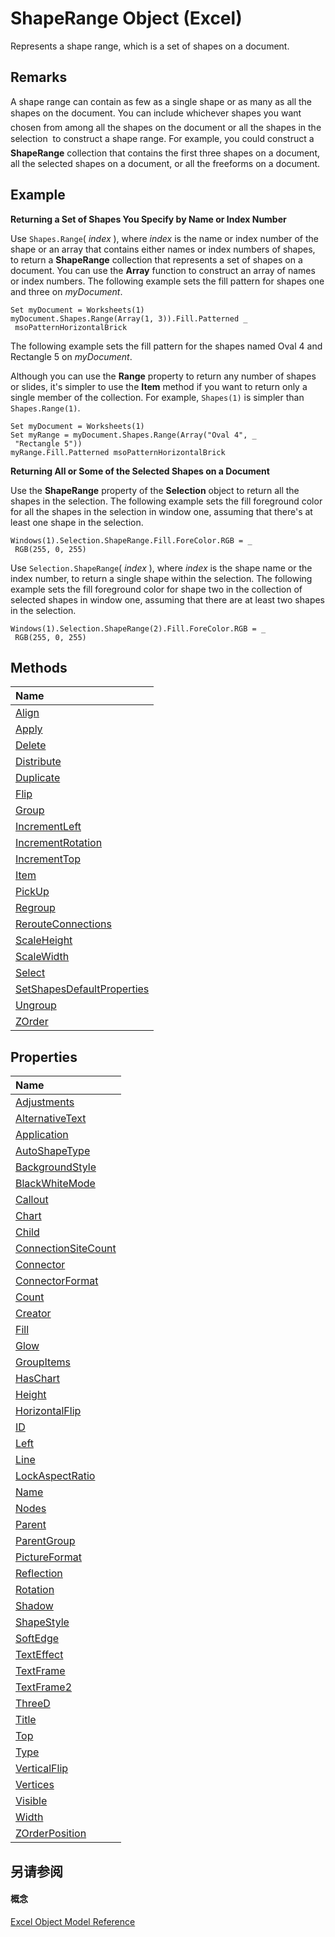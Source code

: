 
# ShapeRange Object (Excel)

Represents a shape range, which is a set of shapes on a document.


## Remarks

 A shape range can contain as few as a single shape or as many as all the shapes on the document. You can include whichever shapes you want  chosen from among all the shapes on the document or all the shapes in the selection  to construct a shape range. For example, you could construct a **ShapeRange** collection that contains the first three shapes on a document, all the selected shapes on a document, or all the freeforms on a document.


## Example

 **Returning a Set of Shapes You Specify by Name or Index Number**



Use  `Shapes.Range`( _index_ ), where _index_ is the name or index number of the shape or an array that contains either names or index numbers of shapes, to return a **ShapeRange** collection that represents a set of shapes on a document. You can use the **Array** function to construct an array of names or index numbers. The following example sets the fill pattern for shapes one and three on _myDocument_.




```
Set myDocument = Worksheets(1) 
myDocument.Shapes.Range(Array(1, 3)).Fill.Patterned _ 
 msoPatternHorizontalBrick
```

The following example sets the fill pattern for the shapes named Oval 4 and Rectangle 5 on  _myDocument_.

Although you can use the  **Range** property to return any number of shapes or slides, it's simpler to use the **Item** method if you want to return only a single member of the collection. For example, `Shapes(1)` is simpler than `Shapes.Range(1)`.




```
Set myDocument = Worksheets(1) 
Set myRange = myDocument.Shapes.Range(Array("Oval 4", _ 
 "Rectangle 5")) 
myRange.Fill.Patterned msoPatternHorizontalBrick
```

 **Returning All or Some of the Selected Shapes on a Document**

Use the  **ShapeRange** property of the **Selection** object to return all the shapes in the selection. The following example sets the fill foreground color for all the shapes in the selection in window one, assuming that there's at least one shape in the selection.




```
Windows(1).Selection.ShapeRange.Fill.ForeColor.RGB = _ 
 RGB(255, 0, 255)
```

Use  `Selection.ShapeRange`( _index_ ), where _index_ is the shape name or the index number, to return a single shape within the selection. The following example sets the fill foreground color for shape two in the collection of selected shapes in window one, assuming that there are at least two shapes in the selection.






```
Windows(1).Selection.ShapeRange(2).Fill.ForeColor.RGB = _ 
 RGB(255, 0, 255)
```


## Methods



|**Name**|
|:-----|
|[Align](7a4e6442-6730-ab7d-93b5-4c091ada6b14.md)|
|[Apply](34acef44-7075-ffc1-199c-3396e17caafe.md)|
|[Delete](6417fd0d-d7ed-3a76-262d-0426a2243100.md)|
|[Distribute](cef14a4b-4d6e-758e-928a-99233f893ddc.md)|
|[Duplicate](60171379-00c6-d6e1-b2a5-543926d0b5d6.md)|
|[Flip](65f8066d-a522-ac67-662b-8c31a47fb725.md)|
|[Group](f0ad9b81-42ad-0ee6-d2e2-ff2a88d47a97.md)|
|[IncrementLeft](604e8e92-b03a-da67-7022-4d73ebdf9872.md)|
|[IncrementRotation](42da1be8-a858-d910-bda1-ed174dc7dd24.md)|
|[IncrementTop](39004de1-dbae-b57b-e2ea-edfc9b3aa9e3.md)|
|[Item](a8458e74-5279-3e47-308f-6c0647c00ee9.md)|
|[PickUp](6a7120d3-4fd4-cb4a-d838-89693267be22.md)|
|[Regroup](d30d3064-c37e-84b0-10a6-11dcd18c593e.md)|
|[RerouteConnections](e84f9b7a-992b-ec54-521b-c2b949d28eda.md)|
|[ScaleHeight](93687481-8c24-d002-19de-1b60cdfade06.md)|
|[ScaleWidth](1a473d81-af0f-77f8-f961-1995a511d654.md)|
|[Select](87b80b0b-e42a-cf7c-bb48-05fdf53e5599.md)|
|[SetShapesDefaultProperties](0ddbcaed-827c-5391-db0e-fc1cd94d7b33.md)|
|[Ungroup](d7794250-e4b4-6998-e43d-4b41475ac6c9.md)|
|[ZOrder](3a2e8556-ddbf-312d-85a3-6cd5d2865499.md)|

## Properties



|**Name**|
|:-----|
|[Adjustments](c7a39ae0-364a-2568-c3c5-e10c9a3c125f.md)|
|[AlternativeText](8485fffc-b1db-d93f-8945-2f871211fc5d.md)|
|[Application](1fd7d168-7d4e-c732-db7d-986757a0a483.md)|
|[AutoShapeType](de4c8273-2804-012c-38a0-7689aa54b02e.md)|
|[BackgroundStyle](cb2333b7-3ad3-fc86-ac17-635ffe9a6978.md)|
|[BlackWhiteMode](df88d789-6686-2f02-1e69-54c8ab47060c.md)|
|[Callout](15078411-7968-27ba-aa73-2c5d69220b08.md)|
|[Chart](35ef1be3-f8ff-d0df-e6de-2860e953c36d.md)|
|[Child](ce25e66e-6446-1c43-1ab5-0ec486311ef2.md)|
|[ConnectionSiteCount](ce638d98-1db8-3f76-3f83-a38c62a04a1e.md)|
|[Connector](04562f53-97a0-3f53-79de-c2c660f5a48e.md)|
|[ConnectorFormat](cc2c9559-a7f5-8e32-1976-c81e400fb9dd.md)|
|[Count](5c3f307d-5607-fcb9-fdf0-4f5f9c075a09.md)|
|[Creator](5ac1fcc9-ad5c-f25b-2e09-a8f3febcacef.md)|
|[Fill](90cdad1e-ecc5-e5be-4270-51c28666b0f4.md)|
|[Glow](d2b7670f-2715-51f6-1c67-434e3ab39a67.md)|
|[GroupItems](daf6d12c-409a-cf0a-989f-319333d24596.md)|
|[HasChart](7b1d5428-3e86-0d92-bf36-9617be0c240c.md)|
|[Height](e31a804a-4702-5892-fa5f-fbd87544968e.md)|
|[HorizontalFlip](3b5f3755-987c-cd48-44a2-8be8bdd886dd.md)|
|[ID](b95dd429-333c-59e6-23b1-dde9ee0eac4c.md)|
|[Left](3e6dd9e4-c5c8-3f06-4af5-e245d1b10ec8.md)|
|[Line](7504afaa-0ddd-6ae8-4653-fddc0af9ede7.md)|
|[LockAspectRatio](58b33bc9-de5c-1fb2-7369-7f4f8dedde58.md)|
|[Name](4257c885-2ca6-3c6d-7458-bf2890bf4460.md)|
|[Nodes](6005d3f3-2c08-f539-87fc-51425ce81e0e.md)|
|[Parent](222f3f1c-2377-c569-f1d0-6e164ef4d19a.md)|
|[ParentGroup](b4e8b015-9380-734a-b7e3-74f73c5613fc.md)|
|[PictureFormat](b7d8ec5c-b0b3-3628-475d-16939c467ad6.md)|
|[Reflection](5c4e4918-279f-de8b-0d4d-a2feb51ebee4.md)|
|[Rotation](17ec0cd5-99be-f02d-8733-a74e2eb2342f.md)|
|[Shadow](b5bbbb48-a061-d9c3-84e8-5bbe05b86007.md)|
|[ShapeStyle](7fd495a8-79fa-5397-e669-ae2c7b81470e.md)|
|[SoftEdge](49976464-fcc3-b7e0-a3aa-5d6873b0e857.md)|
|[TextEffect](95c2ab5d-061e-f50e-fc2b-7c44ffca7ce9.md)|
|[TextFrame](b72b9c3e-c41c-dce9-46ba-ee156ba52676.md)|
|[TextFrame2](ffda1364-f67c-ea64-6755-e92ba53ce2b0.md)|
|[ThreeD](0b4ab4b8-841b-eea6-67a4-effe144d19fe.md)|
|[Title](46e7315f-5bd1-5c2b-1b83-2dcf95c9f6e2.md)|
|[Top](ab6d693b-c9c2-c317-7e60-08a6dfe1c7aa.md)|
|[Type](0634ea7d-c1f9-0de0-d0a2-81ac8f7fbe88.md)|
|[VerticalFlip](43ecbc06-a16b-821f-b7c9-c66fcfad7a79.md)|
|[Vertices](16cee6dd-9403-70e7-14dc-e75860d6406d.md)|
|[Visible](a9c378e0-bf56-1f4b-7d54-aff336471273.md)|
|[Width](b1aae046-a8b9-ed57-7060-a81e284bffc0.md)|
|[ZOrderPosition](183f1078-959a-a4d2-0013-8f4a32bcd0f1.md)|

## 另请参阅


#### 概念


[Excel Object Model Reference](11ea8598-8a20-92d5-f98b-0da04263bf2c.md)